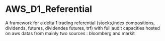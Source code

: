 # AWS_D1_Referential
A framework for a delta 1 trading referential (stocks,index compositions, dividends, futures, dividendes futures, trf) with full audit capacities hosted on aws 
datas from mainly two sources : bloomberg and markit 
